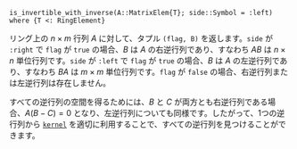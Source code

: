 ```
is_invertible_with_inverse(A::MatrixElem{T}; side::Symbol = :left) where {T <: RingElement}
```

リング上の $n \times m$ 行列 $A$ に対して、タプル `(flag, B)` を返します。`side` が `:right` で `flag` が `true` の場合、$B$ は $A$ の右逆行列であり、すなわち $A B$ は $n \times n$ 単位行列です。`side` が `:left` で `flag` が `true` の場合、$B$ は $A$ の左逆行列であり、すなわち $B A$ は $m \times m$ 単位行列です。`flag` が `false` の場合、右逆行列または左逆行列は存在しません。

すべての逆行列の空間を得るためには、$B$ と $C$ が両方とも右逆行列である場合、$A (B - C) = 0$ となり、左逆行列についても同様です。したがって、1つの逆行列から [`kernel`](@ref) を適切に利用することで、すべての逆行列を見つけることができます。

